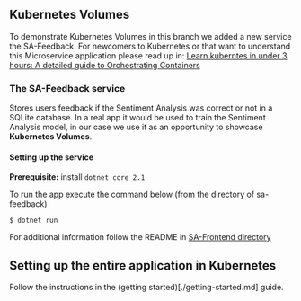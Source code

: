 ## Kubernetes Volumes

To demonstrate Kubernetes Volumes in this branch we added a new service the SA-Feedback. For newcomers to Kubernetes or that want to understand this Microservice application please read up in: [Learn kuberntes in under 3 hours: A detailed guide to Orchestrating Containers](https://medium.freecodecamp.org/learn-kubernetes-in-under-3-hours-a-detailed-guide-to-orchestrating-containers-114ff420e882)

### The SA-Feedback service

Stores users feedback if the Sentiment Analysis was correct or not in a SQLite database. In a real app it would be used to train the Sentiment Analysis model, in our case we use it as an opportunity to showcase **Kubernetes Volumes**.

#### Setting up the service

**Prerequisite:** install `dotnet core 2.1` 

To run the app execute the command below (from the directory of sa-feedback)

```
$ dotnet run
```

For additional information follow the README in [SA-Frontend directory](sa-feedback\README.md)

## Setting up the entire application in Kubernetes

Follow the instructions in the (getting started)[./getting-started.md] guide. 